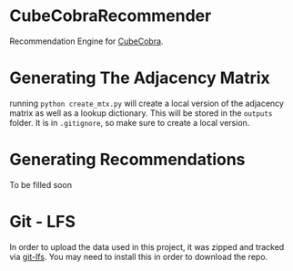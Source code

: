 # CubeCobraRecommender

Recommendation Engine for [CubeCobra](https://cubecobra.com/).

# Generating The Adjacency Matrix

running `python create_mtx.py` will create a local version of the adjacency matrix as well as a lookup dictionary. This will be stored in the `outputs` folder. It is in `.gitignore`, so make sure to create a local version.

# Generating Recommendations

To be filled soon

# Git - LFS

In order to upload the data used in this project, it was zipped and tracked via [git-lfs](https://git-lfs.github.com/). You may need to install this in order to download the repo.
